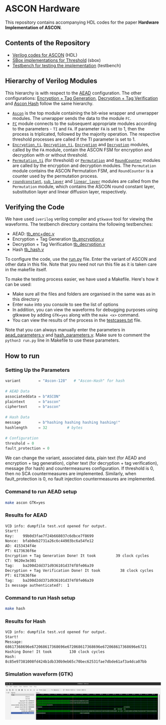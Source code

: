 # ASCON Hardware
This repository contains accompanying HDL codes for the paper **Hardware Implementation of ASCON**.

## Contents of the Repository
- [Verilog codes for ASCON](https://github.com/aneeshkandi14/ascon-hw-public/tree/main/hdl) (HDL)
- [SBox implementations for Threshold](https://github.com/aneeshkandi14/ascon-hw-public/tree/main/ascon_sbox_ti) (sbox)
- [Testbench for testing the implementation](https://github.com/aneeshkandi14/ascon-hw-public/tree/main/testbench) (testbench)

## Hierarchy of Verilog Modules
This hierarchy is with respect to the [AEAD](https://github.com/aneeshkandi14/ascon-hw-public/tree/main/hdl/encryption%2Bdecryption) configuration. The other configurations: [Encryption + Tag Generation](https://github.com/aneeshkandi14/ascon-hw-public/tree/main/hdl/encryption), [Decryption + Tag Verification](https://github.com/aneeshkandi14/ascon-hw-public/tree/main/hdl/decryption) and [Ascon Hash](https://github.com/aneeshkandi14/ascon-hw-public/tree/main/hdl/hashing) follow the same hierarchy.
- [`Ascon`](https://github.com/aneeshkandi14/ascon-hw-public/blob/main/hdl/encryption%2Bdecryption/ascon.v) is the top module containing the bit-wise wrapper and unwrapper modules. The unwrapper sends the data to the module `FC`.
- [`FC`](https://github.com/aneeshkandi14/ascon-hw-public/blob/main/hdl/encryption%2Bdecryption/fault_countermeasure.v) module connects to the subsequent appropriate modules according to the parameters - `TI` and `FA`. If parameter `FA` is set to 1, then the process is triplicated, followed by the majority operation. The respective threshold processes are called if the TI parameter is set to 1.
- [`Encryption_ti`](https://github.com/aneeshkandi14/ascon-hw-public/blob/main/hdl/encryption%2Bdecryption/ascon_encryption_ti.v), [`Decryption_ti`](https://github.com/aneeshkandi14/ascon-hw-public/blob/main/hdl/encryption%2Bdecryption/ascon_decryption_ti.v), [`Encryption`](https://github.com/aneeshkandi14/ascon-hw-public/blob/main/hdl/encryption%2Bdecryption/ascon_encryption.v) and [`Decryption`](https://github.com/aneeshkandi14/ascon-hw-public/blob/main/hdl/encryption%2Bdecryption/ascon_decryption.v) modules, called by the `FA` module, contain the ASCON FSM for encryption and decryption with or without threshold.
- [`Permutation_ti`](https://github.com/aneeshkandi14/ascon-hw-public/blob/main/hdl/permutation/ascon_permutation_ti.v) (for threshold) or [`Permutation`](https://github.com/aneeshkandi14/ascon-hw-public/blob/main/hdl/permutation/ascon_permutation.v) and [`RoundCounter`](https://github.com/aneeshkandi14/ascon-hw-public/blob/main/hdl/roundcounter.v) modules are called by the encryption and decryption modules. The `Permutation` module contains the ASCON Permutation FSM, and `RoundCounter` is a counter used by the permutation process.
- [`roundconstant`](https://github.com/aneeshkandi14/ascon-hw-public/blob/main/hdl/permutation/roundconstant.v), [`sub_layer`](https://github.com/aneeshkandi14/ascon-hw-public/blob/main/hdl/permutation/substitution_layer.v) and [`linear_layer`](https://github.com/aneeshkandi14/ascon-hw-public/blob/main/hdl/permutation/linear_layer.v) modules are called from the `Permutation` module, which contains the ASCON round constant layer, substitution layer and linear diffusion layer, respectively.

 ## Verifying the Code
We have used `iverilog` verilog compiler and `gtkwave` tool for viewing the waveforms. The testbench directory contains the following testbenches:
- AEAD: [tb_enc+dec.v](https://github.com/aneeshkandi14/ascon-hw-public/blob/main/testbench/tb_enc%2Bdec.v)
- Encryption + Tag Generation [tb_encryption.v](https://github.com/aneeshkandi14/ascon-hw-public/blob/main/testbench/tb_encryption.v)
- Decryption + Tag Verification [tb_decryption.v](https://github.com/aneeshkandi14/ascon-hw-public/blob/main/testbench/tb_decryption.v)
- Hash [tb_hash.v](https://github.com/aneeshkandi14/ascon-hw-public/blob/main/testbench/tb_hash.v)

To configure the code, use the [run.py](https://github.com/aneeshkandi14/ascon-hw-public/blob/main/run.py) file. Enter the variant of ASCON and other data in this file. Note that you need not run this file as it is taken care in the makefile itself.

To make the testing process easier, we have used a Makefile. Here's how it can be used:
- Make sure all the files and folders are organised in the same was as in this directory
- Enter `make` into you console to see the list of options
- In addition, you can view the waveforms for debugging purposes using gtkwave by adding `GTK=yes` along with the `make <x>` command.
- You can view the results of the process in the [testcases.txt](https://github.com/aneeshkandi14/ascon-hw-public/blob/main/testbench/testcases.txt) file.

Note that you can always manually enter the parameters in [aead_parameters.v](https://github.com/aneeshkandi14/ascon-hw-public/blob/main/testbench/aead_parameters.v) and [hash_parameters.v](https://github.com/aneeshkandi14/ascon-hw-public/blob/main/testbench/hash_parameters.v). Make sure to comment the `python3 run.py` line in Makefile to use these parameters.

## How to run
<!-- Here is an example on how to configure the files and verify the code-->
### Setting Up the Parameters
```python
variant        = "Ascon-128"   # "Ascon-Hash" for hash

# AEAD Data
associateddata = b"ASCON"
plaintext      = b"ascon"
ciphertext     = b"ascon"

# Hash Data
message        = b"hashing hashing hashing hashing!"
hashlength     = 32         # bytes

# Configuration
threshold = 0
fault_protection = 0
```
We can change the variant, associated data, plain text (for AEAD and encryption + tag generation), cipher text (for decryption + tag verification), message (for hash) and countermeasures configuration. If threshold is 0, then no SCA countermeasures are implemented. Similarly, when fault_protection is 0, no fault injection countermeasures are implemented.

### Command to run AEAD setup
```bash
make ascon GTK=yes
``` 

### Results for AEAD
```
VCD info: dumpfile test.vcd opened for output.
Start!
Key:	99b0d3fae7f24b668037c6dbce7f8699
Nonce:	bfab0eb2731a26c6c44903bc6a54fe12
AD:	4153434f4e
PT:	6173636f6e
Encryption + Tag Generation Done! It took         39 clock cycles
CT:	9620e3e301
Tag:	ba200d2dd371d936101d374f8fe06a39
Decryption + Tag Verification Done! It took         38 clock cycles
PT:	6173636f6e
Tag:	ba200d2dd371d936101d374f8fe06a39
Is message authenticated?:	1
```

### Command to run Hash setup
```bash
make hash
``` 

### Results for Hash
```
VCD info: dumpfile test.vcd opened for output.
Start!
Message:	68617368696e672068617368696e672068617368696e672068617368696e6721
Hashing Done! It took        130 clock cycles
Hash:	8c85e97381008fd424b1db330b9eb65c70bec62531fae7dbde61af3a4dca07bb
```

### Simulation waveform (GTK)
<img src="pictures/gtk.png" alt="Waveforms Image" width = "1500"/>
